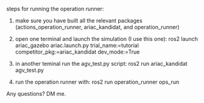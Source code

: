 steps for running the operation runner:
1. make sure you have built all the relevant packages (actions_operation_runner, ariac_kandidat, and operation_runner)
2. open one terminal and launch the simulation (I use this one):
    ros2 launch ariac_gazebo ariac.launch.py trial_name:=tutorial competitor_pkg:=ariac_kandidat dev_mode:=True

3. in another teminal run the agv_test.py script:
     ros2 run ariac_kandidat agv_test.py

4. run the operation runner with:
    ros2 run operation_runner ops_run

Any questions? DM me.